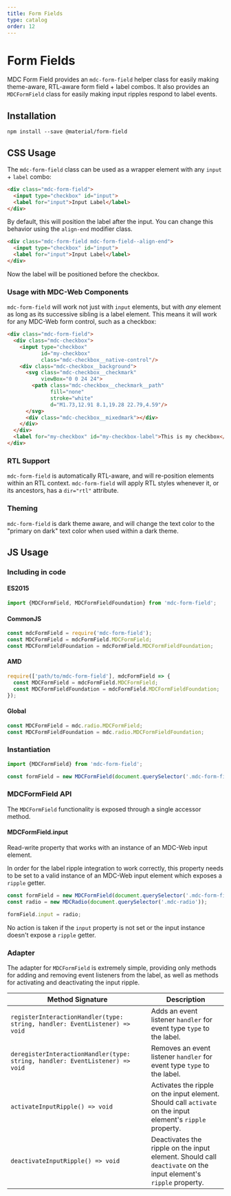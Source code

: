 ```yaml
---
title: Form Fields
type: catalog
order: 12
---
```


# Form Fields

MDC Form Field provides an `mdc-form-field` helper class for easily making theme-aware, RTL-aware
form field + label combos. It also provides an `MDCFormField` class for easily making input ripples
respond to label events.

## Installation

```
npm install --save @material/form-field
```

## CSS Usage

The `mdc-form-field` class can be used as a wrapper element with any `input` + `label` combo:

```html
<div class="mdc-form-field">
  <input type="checkbox" id="input">
  <label for="input">Input Label</label>
</div>
```

By default, this will position the label after the input. You can change this behavior using the
`align-end` modifier class.

```html
<div class="mdc-form-field mdc-form-field--align-end">
  <input type="checkbox" id="input">
  <label for="input">Input Label</label>
</div>
```

Now the label will be positioned before the checkbox.

### Usage with MDC-Web Components

`mdc-form-field` will work not just with `input` elements, but with _any_ element as long as its
successive sibling is a label element. This means it will work for any MDC-Web form control, such as a
checkbox:

```html
<div class="mdc-form-field">
  <div class="mdc-checkbox">
    <input type="checkbox"
           id="my-checkbox"
           class="mdc-checkbox__native-control"/>
    <div class="mdc-checkbox__background">
      <svg class="mdc-checkbox__checkmark"
           viewBox="0 0 24 24">
        <path class="mdc-checkbox__checkmark__path"
              fill="none"
              stroke="white"
              d="M1.73,12.91 8.1,19.28 22.79,4.59"/>
      </svg>
      <div class="mdc-checkbox__mixedmark"></div>
    </div>
  </div>
  <label for="my-checkbox" id="my-checkbox-label">This is my checkbox</label>
</div>
```

### RTL Support

`mdc-form-field` is automatically RTL-aware, and will re-position elements within an RTL context.
`mdc-form-field` will apply RTL styles whenever it, or its ancestors, has a `dir="rtl"` attribute.

### Theming

`mdc-form-field` is dark theme aware, and will change the text color to the "primary on dark" text
color when used within a dark theme.


## JS Usage

### Including in code

#### ES2015

```javascript
import {MDCFormField, MDCFormFieldFoundation} from 'mdc-form-field';
```

#### CommonJS

```javascript
const mdcFormField = require('mdc-form-field');
const MDCFormField = mdcFormField.MDCFormField;
const MDCFormFieldFoundation = mdcFormField.MDCFormFieldFoundation;
```

#### AMD

```javascript
require(['path/to/mdc-form-field'], mdcFormField => {
  const MDCFormField = mdcFormField.MDCFormField;
  const MDCFormFieldFoundation = mdcFormField.MDCFormFieldFoundation;
});
```

#### Global

```javascript
const MDCFormField = mdc.radio.MDCFormField;
const MDCFormFieldFoundation = mdc.radio.MDCFormFieldFoundation;
```

### Instantiation

```javascript
import {MDCFormField} from 'mdc-form-field';

const formField = new MDCFormField(document.querySelector('.mdc-form-field'));
```

### MDCFormField API

The `MDCFormField` functionality is exposed through a single accessor method.

#### MDCFormField.input

Read-write property that works with an instance of an MDC-Web input element.

In order for the label ripple integration to work correctly, this property needs to be set to a
valid instance of an MDC-Web input element which exposes a `ripple` getter.

```javascript
const formField = new MDCFormField(document.querySelector('.mdc-form-field'));
const radio = new MDCRadio(document.querySelector('.mdc-radio'));

formField.input = radio;
```

No action is taken if the `input` property is not set or the input instance doesn't expose a
`ripple` getter.


### Adapter

The adapter for `MDCFormField` is extremely simple, providing only methods for adding and
removing event listeners from the label, as well as methods for activating and deactivating
the input ripple.

| Method Signature | Description |
| --- | --- |
| `registerInteractionHandler(type: string, handler: EventListener) => void` | Adds an event listener `handler` for event type `type` to the label. |
| `deregisterInteractionHandler(type: string, handler: EventListener) => void` | Removes an event listener `handler` for event type `type` to the label. |
| `activateInputRipple() => void` | Activates the ripple on the input element. Should call `activate` on the input element's `ripple` property. |
| `deactivateInputRipple() => void` | Deactivates the ripple on the input element. Should call `deactivate` on the input element's `ripple` property. |
